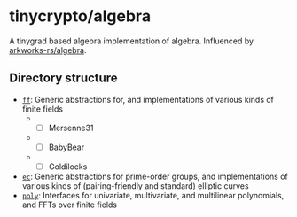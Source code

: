 # tinycrypto/algebra

A tinygrad based algebra implementation of algebra. Influenced by [arkworks-rs/algebra](https://github.com/arkworks-rs/algebra/tree/master).

## Directory structure

* [`ff`](algebra/ff): Generic abstractions for, and implementations of various kinds of finite fields
  * - [ ] Mersenne31
  * - [ ] BabyBear
  * - [ ] Goldilocks
* [`ec`](algebra/fec): Generic abstractions for prime-order groups, and implementations of various kinds of (pairing-friendly and standard) elliptic curves
* [`poly`](algebra/poly): Interfaces for univariate, multivariate, and multilinear polynomials, and FFTs over finite fields